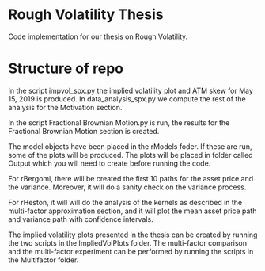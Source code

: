 # Rough Volatility Thesis
Code implementation for our thesis on Rough Volatility.


# Structure of repo
In the script impvol_spx.py the implied volatility plot and ATM skew for May 15, 2019 is produced. In data_analysis_spx.py we compute the rest of the analysis for the Motivation section.

In the script Fractional Brownian Motion.py is run, the results for the Fractional Brownian Motion section is created. 

The model objects have been placed in the rModels foder. If these are run, some of the plots will be produced. The plots will be placed in folder called Output which you will need to create before running the code.

For rBergomi, there will be created the first 10 paths for the asset price and the variance. Moreover, it will do a sanity check on the variance  process.

For rHeston, it will will do the analysis of the kernels as described in the multi-factor approximation section, and it will plot the mean asset price path and variance path with confidence intervals.

The implied volatility plots presented in the thesis can be created by running the two scripts in the ImpliedVolPlots folder.
The multi-factor comparison and the multi-factor experiment can be performed by running the scripts in the Multifactor folder.